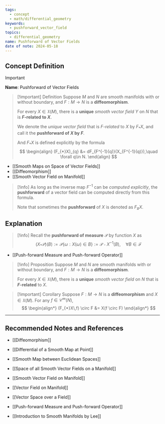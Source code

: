 ```yaml
---
tags:
  - concept
  - math/differential_geometry
keywords:
  - pushforward_vector_field
topics:
  - differential_geometry
name: Pushforward of Vector Fields
date of note: 2024-05-18
---
```


## Concept Definition

>[!important]
>**Name**: Pushforward of Vector Fields


>[!important] Definition
>Suppose $M$ and $N$ are smooth manifolds with or without boundary, and $F: M \rightarrow N$ is a **diffeomorphism**. 
>
>For every $X \in \mathfrak{X}(M)$, there is a **unique** *smooth vector field* $Y$ on $N$ that is **$F$-related to $X$**. 
>
>We denote the *unique vector field* that is *$F$-related* to $X$ by $F_{*}X$, and call it the **pushforward of $X$ by $F$**. 
>
>And $F_{*}X$ is defined explicitly by the formula
>$$
> \begin{align}
> (F_{*}X)_{q} &= dF_{F^{-1}(q)}(X_{F^{-1}(q)}),\quad \forall q\in N. 
> \end{align} 
>$$ 

- [[Smooth Maps on Space of Vector Fields]]
- [[Diffeomorphism]]
- [[Smooth Vector Field on Manifold]]

>[!info]
>As long as the inverse map $F^{-1}$ can be *computed explicitly*, the **pushforward** of a vector field can be computed directly from this formula. 
>
>Note that sometimes the **pushforward** of $X$ is denoted as $F_{\#}X$.



## Explanation

>[!info]
>Recall the **pushforward of measure** $\mathcal{P}$ by function $X$ as
>$$
>(X_{*}\mathcal{P})(B) := \mathcal{P}\{\omega: X(\omega) \in B  \} := \mathcal{P}\circ X^{-1}(B), \quad \forall B \in \mathscr{F}
>$$

- [[Push-forward Measure and Push-forward Operator]]


>[!info] Proposition
>Suppose $M$ and $N$ are smooth manifolds with or without boundary, and $F: M \rightarrow N$ is a **diffeomorphism**. 
>
>For every $X \in \mathfrak{X}(M)$, there is a **unique** *smooth vector field* on $N$ that is **$F$-related** to $X$.

>[!important] Corollary
>Suppose $F: M \rightarrow N$ is a **diffeomorphism** and $X \in \mathfrak{X}(M)$.  For any $f \in \mathcal{C}^{\infty}(N)$, 
>$$
> \begin{align*}
> (F_{*}X\,f) \circ F &= X(f \circ F)
> \end{align*}
>$$ 






-----------
##  Recommended Notes and References

- [[Diffeomorphism]]
- [[Differential of a Smooth Map at Point]]
- [[Smooth Map between Euclidean Spaces]]
  
  
- [[Space of all Smooth Vector Fields on a Manifold]]
- [[Smooth Vector Field on Manifold]]
- [[Vector Field on Manifold]]


- [[Vector Space over a Field]]
- [[Push-forward Measure and Push-forward Operator]]

- [[Introduction to Smooth Manifolds by Lee]]